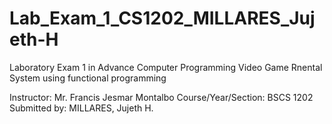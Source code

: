 # Lab_Exam_1_CS1202_MILLARES_Jujeth-H

Laboratory Exam 1 in Advance Computer Programming 
Video Game Rnental System using functional programming

Instructor: Mr. Francis Jesmar Montalbo
Course/Year/Section: BSCS 1202 
Submitted by: MILLARES, Jujeth H.
